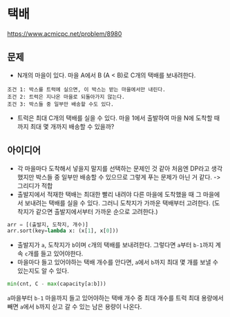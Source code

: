 # 택배
https://www.acmicpc.net/problem/8980

## 문제
- N개의 마을이 있다. 마을 A에서 B (A < B)로 C개의 택배를 보내려한다.
```
조건 1: 박스를 트럭에 실으면, 이 박스는 받는 마을에서만 내린다.
조건 2: 트럭은 지나온 마을로 되돌아가지 않는다.
조건 3: 박스들 중 일부만 배송할 수도 있다.
```
- 트럭은 최대 C개의 택배를 실을 수 있다. 마을 1에서 출발하여 마을 N에 도착할 때까지 최대 몇 개까지 배송할 수 있을까?

## 아이디어

- 각 마을마다 도착해서 넣을지 말지를 선택하는 문제인 것 같아 처음엔 DP라고 생각했지만 박스들 중 일부만 배송할 수 있으므로 그렇게 푸는 문제가 아닌 거 같다. -> 그리디가 적합
- 출발지에서 적재한 택배는 최대한 빨리 내려야 다른 마을에 도착했을 때 그 마을에서 보내려는 택배를 실을 수 있다. 그러니 도착지가 가까운 택배부터 고려한다. (도착지가 같으면 출발지에서부터 가까운 순으로 고려한다.)
```python
arr = [(출발지, 도착지, 개수)]
arr.sort(key=lambda x: (x[1], x[0]))
```
- 출발지가 `a`, 도착지가 `b`이며 `c`개의 택배를 보내려한다. 그렇다면 `a`부터 `b-1`까지 계속 `c`개를 들고 있어야한다.
- 마을마다 들고 있어야하는 택배 개수를 안다면, `a`에서 `b`까지 최대 몇 개를 보낼 수 있는지도 알 수 있다.
```python
min(cnt, C - max(capacity[a:b]))
```
`a`마을부터 `b-1` 마을까지 들고 있어야하는 택배 개수 중 최대 개수를 트럭 최대 용량에서 빼면 `a`에서 `b`까지 싣고 갈 수 있는 남은 용량이 나온다.
